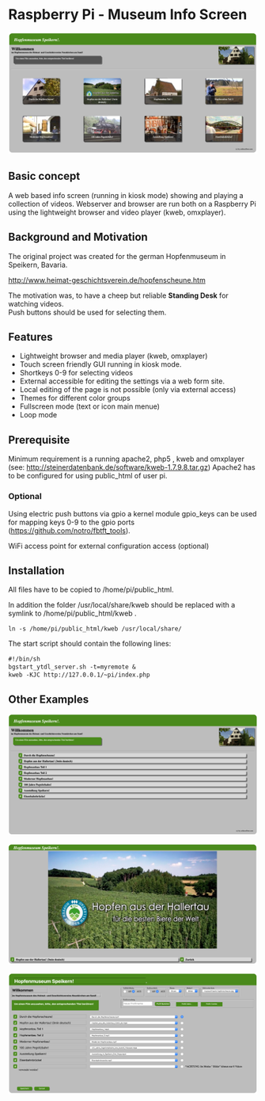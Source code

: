 # Raspberry Pi - Museum Info Screen

![Main page with preview picture](examples/screenshot01.png)

## Basic concept
A web based info screen (running in kiosk mode) showing and playing a collection of videos.
Webserver and browser are run both on a Raspberry Pi using the lightweight browser and video player (kweb, omxplayer).


## Background and Motivation
The original project was created for the german Hopfenmuseum in Speikern, Bavaria.  

http://www.heimat-geschichtsverein.de/hopfenscheune.htm

The motivation was, to have a cheep but reliable **Standing Desk** for watching videos.  
Push buttons should be used for selecting them.


## Features
* Lightweight browser and media player (kweb, omxplayer)
* Touch screen friendly GUI running in kiosk mode.
* Shortkeys 0-9 for selecting videos
* External accessible for editing the settings via a web form site.
* Local editing of the page is not possible (only via external access)
* Themes for different color groups  
* Fullscreen mode (text or icon main menue)
* Loop mode

## Prerequisite
Minimum requirement is a running apache2, php5 , kweb and omxplayer  
(see: http://steinerdatenbank.de/software/kweb-1.7.9.8.tar.gz)
Apache2 has to be configured for using public_html of user pi.


### Optional
Using electric push buttons via gpio a kernel module gpio_keys can be used for mapping
keys 0-9 to the gpio ports (https://github.com/notro/fbtft_tools).

WiFi access point for external configuration access (optional)


## Installation
All files have to be copied to /home/pi/public_html.

In addition the folder /usr/local/share/kweb should be replaced with a symlink to
/home/pi/public_html/kweb .

    ln -s /home/pi/public_html/kweb /usr/local/share/


The start script should contain the following lines:

    #!/bin/sh
    bgstart_ytdl_server.sh -t=myremote &
    kweb -KJC http://127.0.0.1/~pi/index.php

## Other Examples


![Main page without preview pictures](examples/screenshot02.png)

![embedded video view](examples/screenshot03.png)

![Edit page](examples/screenshot04.png)

